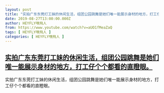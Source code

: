 ```yaml
---
layout: post
title: "实拍广东东莞打工妹的休闲生活，组团公园跳舞是她们唯一能展示身材的地方，打工仔个个都看的直瞪眼。"
date: 2019-08-27T13:00:00.000Z
author: HEYFLY嘿飛人
from: https://www.youtube.com/watch?v=aUO1fMeaZaQ
tags: [ HEYFLY嘿飛人 ]
categories: [ HEYFLY嘿飛人 ]
---
```

<!--1566910800000-->
[实拍广东东莞打工妹的休闲生活，组团公园跳舞是她们唯一能展示身材的地方，打工仔个个都看的直瞪眼。](https://www.youtube.com/watch?v=aUO1fMeaZaQ)
------

<div>
实拍广东东莞打工妹的休闲生活，组团公园跳舞是她们唯一能展示身材的地方，打工仔个个都看的直瞪眼。
</div>
